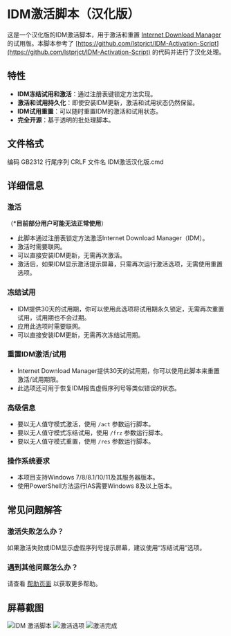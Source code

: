 # IDM激活脚本（汉化版）

这是一个汉化版的IDM激活脚本，用于激活和重置 [Internet Download Manager](https://www.internetdownloadmanager.com/) 的试用版。本脚本参考了 [https://github.com/lstprjct/IDM-Activation-Script](https://github.com/lstprjct/IDM-Activation-Script) 的代码并进行了汉化处理。

## 特性
- **IDM冻结试用和激活**：通过注册表键锁定方法实现。
- **激活和试用持久化**：即使安装IDM更新，激活和试用状态仍然保留。
- **IDM试用重置**：可以随时重置IDM的激活和试用状态。
- **完全开源**：基于透明的批处理脚本。

## 文件格式
编码 GB2312
行尾序列 CRLF
文件名 IDM激活汉化版.cmd

## 详细信息
### 激活
（***目前部分用户可能无法正常使用**）
- 此脚本通过注册表锁定方法激活Internet Download Manager（IDM）。
- 激活时需要联网。
- 可以直接安装IDM更新，无需再次激活。
- 激活后，如果IDM显示激活提示屏幕，只需再次运行激活选项，无需使用重置选项。

### 冻结试用
- IDM提供30天的试用期，你可以使用此选项将试用期永久锁定，无需再次重置试用，试用期也不会过期。
- 应用此选项时需要联网。
- 可以直接安装IDM更新，无需再次冻结试用期。

### 重置IDM激活/试用
- Internet Download Manager提供30天的试用期，你可以使用此脚本来重置激活/试用期限。
- 此选项还可用于恢复IDM报告虚假序列号等类似错误的状态。

### 高级信息
- 要以无人值守模式激活，使用 `/act` 参数运行脚本。
- 要以无人值守模式冻结试用，使用 `/frz` 参数运行脚本。
- 要以无人值守模式重置，使用 `/res` 参数运行脚本。

### 操作系统要求
- 本项目支持Windows 7/8/8.1/10/11及其服务器版本。
- 使用PowerShell方法运行IAS需要Windows 8及以上版本。

## 常见问题解答
### 激活失败怎么办？
如果激活失败或IDM显示虚假序列号提示屏幕，建议使用“冻结试用”选项。



### 遇到其他问题怎么办？
请查看 [帮助页面](https://github.com/lstprjct/IDM-Activation-Script/wiki/IAS-Help#troubleshoot) 以获取更多帮助。

## 屏幕截图
![IDM 激活脚本](https://github.com/lstprjct/IDM-Activation-Script/assets/88411318/fafdb481-c497-464f-b1e6-9a4254eaf880)
![激活选项](https://github.com/lstprjct/IDM-Activation-Script/assets/88411318/76b36582-8cf4-4d1e-870f-6e8e57c80a87)
![激活完成](https://github.com/lstprjct/IDM-Activation-Script/assets/88411318/76b36582-8cf4-4d1e-870f-6e8e57c80a87)